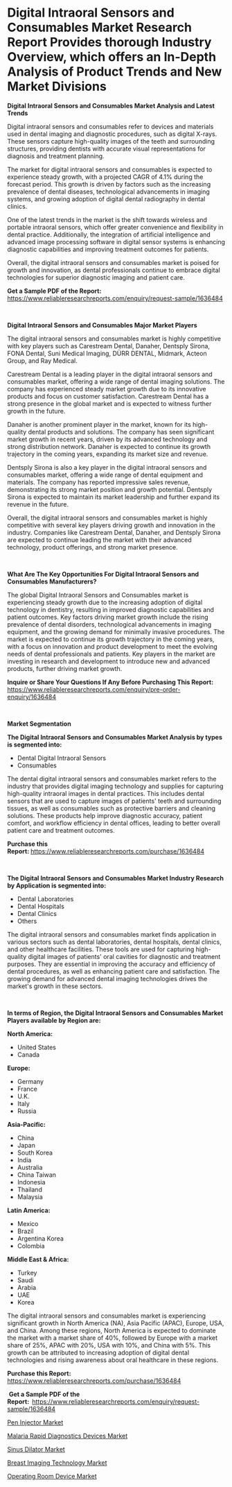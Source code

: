 <p><h1>Digital Intraoral Sensors and Consumables Market Research Report Provides thorough Industry Overview, which offers an In-Depth Analysis of Product Trends and New Market Divisions</h1></p><p><strong>Digital Intraoral Sensors and Consumables Market Analysis and Latest Trends</strong></p>
<p><p>Digital intraoral sensors and consumables refer to devices and materials used in dental imaging and diagnostic procedures, such as digital X-rays. These sensors capture high-quality images of the teeth and surrounding structures, providing dentists with accurate visual representations for diagnosis and treatment planning.</p><p>The market for digital intraoral sensors and consumables is expected to experience steady growth, with a projected CAGR of 4.1% during the forecast period. This growth is driven by factors such as the increasing prevalence of dental diseases, technological advancements in imaging systems, and growing adoption of digital dental radiography in dental clinics.</p><p>One of the latest trends in the market is the shift towards wireless and portable intraoral sensors, which offer greater convenience and flexibility in dental practice. Additionally, the integration of artificial intelligence and advanced image processing software in digital sensor systems is enhancing diagnostic capabilities and improving treatment outcomes for patients.</p><p>Overall, the digital intraoral sensors and consumables market is poised for growth and innovation, as dental professionals continue to embrace digital technologies for superior diagnostic imaging and patient care.</p></p>
<p><strong>Get a Sample PDF of the Report:&nbsp;</strong> <a href="https://www.reliableresearchreports.com/enquiry/request-sample/1636484">https://www.reliableresearchreports.com/enquiry/request-sample/1636484</a></p>
<p>&nbsp;</p>
<p><strong>Digital Intraoral Sensors and Consumables Major Market Players</strong></p>
<p><p>The digital intraoral sensors and consumables market is highly competitive with key players such as Carestream Dental, Danaher, Dentsply Sirona, FONA Dental, Suni Medical Imaging, DÜRR DENTAL, Midmark, Acteon Group, and Ray Medical.</p><p>Carestream Dental is a leading player in the digital intraoral sensors and consumables market, offering a wide range of dental imaging solutions. The company has experienced steady market growth due to its innovative products and focus on customer satisfaction. Carestream Dental has a strong presence in the global market and is expected to witness further growth in the future.</p><p>Danaher is another prominent player in the market, known for its high-quality dental products and solutions. The company has seen significant market growth in recent years, driven by its advanced technology and strong distribution network. Danaher is expected to continue its growth trajectory in the coming years, expanding its market size and revenue.</p><p>Dentsply Sirona is also a key player in the digital intraoral sensors and consumables market, offering a wide range of dental equipment and materials. The company has reported impressive sales revenue, demonstrating its strong market position and growth potential. Dentsply Sirona is expected to maintain its market leadership and further expand its revenue in the future.</p><p>Overall, the digital intraoral sensors and consumables market is highly competitive with several key players driving growth and innovation in the industry. Companies like Carestream Dental, Danaher, and Dentsply Sirona are expected to continue leading the market with their advanced technology, product offerings, and strong market presence.</p></p>
<p>&nbsp;</p>
<p><strong>What Are The Key Opportunities For Digital Intraoral Sensors and Consumables Manufacturers?</strong></p>
<p><p>The global Digital Intraoral Sensors and Consumables market is experiencing steady growth due to the increasing adoption of digital technology in dentistry, resulting in improved diagnostic capabilities and patient outcomes. Key factors driving market growth include the rising prevalence of dental disorders, technological advancements in imaging equipment, and the growing demand for minimally invasive procedures. The market is expected to continue its growth trajectory in the coming years, with a focus on innovation and product development to meet the evolving needs of dental professionals and patients. Key players in the market are investing in research and development to introduce new and advanced products, further driving market growth.</p></p>
<p><strong>Inquire or Share Your Questions If Any Before Purchasing This Report:</strong> <a href="https://www.reliableresearchreports.com/enquiry/pre-order-enquiry/1636484">https://www.reliableresearchreports.com/enquiry/pre-order-enquiry/1636484</a></p>
<p>&nbsp;</p>
<p><strong>Market Segmentation</strong></p>
<p><strong>The Digital Intraoral Sensors and Consumables Market Analysis by types is segmented into:</strong></p>
<p><ul><li>Dental Digital Intraoral Sensors</li><li>Consumables</li></ul></p>
<p><p>The dental digital intraoral sensors and consumables market refers to the industry that provides digital imaging technology and supplies for capturing high-quality intraoral images in dental practices. This includes dental sensors that are used to capture images of patients' teeth and surrounding tissues, as well as consumables such as protective barriers and cleaning solutions. These products help improve diagnostic accuracy, patient comfort, and workflow efficiency in dental offices, leading to better overall patient care and treatment outcomes.</p></p>
<p><strong>Purchase this Report:&nbsp;</strong><a href="https://www.reliableresearchreports.com/purchase/1636484">https://www.reliableresearchreports.com/purchase/1636484</a></p>
<p>&nbsp;</p>
<p><strong>The Digital Intraoral Sensors and Consumables Market Industry Research by Application is segmented into:</strong></p>
<p><ul><li>Dental Laboratories</li><li>Dental Hospitals</li><li>Dental Clinics</li><li>Others</li></ul></p>
<p><p>The digital intraoral sensors and consumables market finds application in various sectors such as dental laboratories, dental hospitals, dental clinics, and other healthcare facilities. These tools are used for capturing high-quality digital images of patients' oral cavities for diagnostic and treatment purposes. They are essential in improving the accuracy and efficiency of dental procedures, as well as enhancing patient care and satisfaction. The growing demand for advanced dental imaging technologies drives the market's growth in these sectors.</p></p>
<p>&nbsp;</p>
<p><strong>In terms of Region, the Digital Intraoral Sensors and Consumables Market Players available by Region are:</strong></p>
<p>
    <p> <strong> North America: </strong>
        <ul>
            <li>United States</li>
            <li>Canada</li>
        </ul>
        </p> 
    <p> <strong> Europe: </strong>
        <ul>
            <li>Germany</li>
            <li>France</li>
            <li>U.K.</li>
            <li>Italy</li>
            <li>Russia</li>
        </ul>
        </p> 
    <p> <strong> Asia-Pacific: </strong>
        <ul>
            <li>China</li>
            <li>Japan</li>
            <li>South Korea</li>
            <li>India</li>
            <li>Australia</li>
            <li>China Taiwan</li>
            <li>Indonesia</li>
            <li>Thailand</li>
            <li>Malaysia</li>
        </ul>
        </p> 
    <p> <strong> Latin America: </strong>
        <ul>
            <li>Mexico</li>
            <li>Brazil</li>
            <li>Argentina Korea</li>
            <li>Colombia</li>
        </ul>
        </p> 
    <p> <strong> Middle East & Africa: </strong>
        <ul>
            <li>Turkey</li>
            <li>Saudi</li>
            <li>Arabia</li>
            <li>UAE</li>
            <li>Korea</li>
        </ul>
    </p>
    </p>
<p><p>The digital intraoral sensors and consumables market is experiencing significant growth in North America (NA), Asia Pacific (APAC), Europe, USA, and China. Among these regions, North America is expected to dominate the market with a market share of 40%, followed by Europe with a market share of 25%, APAC with 20%, USA with 10%, and China with 5%. This growth can be attributed to increasing adoption of digital dental technologies and rising awareness about oral healthcare in these regions.</p></p>
<p><strong>Purchase this Report: </strong><a href="https://www.reliableresearchreports.com/purchase/1636484">https://www.reliableresearchreports.com/purchase/1636484</a></p>
<p>&nbsp;<strong>Get a Sample PDF of the Report:&nbsp;&nbsp;</strong><a href="https://www.reliableresearchreports.com/enquiry/request-sample/1636484">https://www.reliableresearchreports.com/enquiry/request-sample/1636484</a></p>
<p><strong></strong></p>
<p><p><a href="https://medium.com/@luciushaley2023/pen-injector-market-analysis-and-sze-forecasted-for-period-from-2024-to-2031-486707eba2ab">Pen Injector Market</a></p><p><a href="https://medium.com/@luciushaley2023/malaria-rapid-diagnostics-devices-market-size-and-market-trends-complete-industry-overview-2024-ae9d888c6a39">Malaria Rapid Diagnostics Devices Market</a></p><p><a href="https://medium.com/@luciushaley2023/sinus-dilator-market-share-evolution-and-market-growth-trends-2024-2031-105960bacc0d">Sinus Dilator Market</a></p><p><a href="https://medium.com/@luciushaley2023/breast-imaging-technology-market-comprehensive-assessment-by-type-application-and-geography-813f6e142b73">Breast Imaging Technology Market</a></p><p><a href="https://medium.com/@luciushaley2023/operating-room-device-market-research-report-its-history-and-forecast-2024-to-2031-4ea7e6f34cbc">Operating Room Device Market</a></p></p>